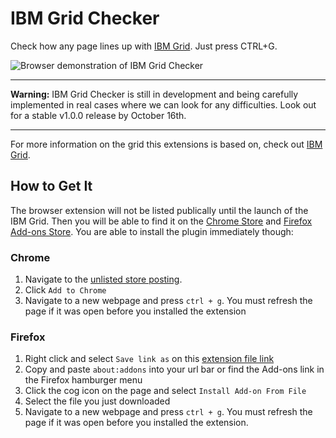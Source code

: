 # IBM Grid Checker

Check how any page lines up with [IBM Grid](https://github.com/IBM/grid). Just press CTRL+G.

![Browser demonstration of IBM Grid Checker](ibm-grid-checker.gif?raw=true)

---

**Warning:** IBM Grid Checker is still in development and being carefully implemented in real cases where we can look for any difficulties. Look out for a stable v1.0.0 release by October 16th.

---

For more information on the grid this extensions is based on, check out [IBM Grid](https://github.com/IBM/grid).

## How to Get It

The browser extension will not be listed publically until the launch of the IBM Grid. Then you will be able to find it on the [Chrome Store](https://chrome.google.com/webstore/category/extensions) and [Firefox Add-ons Store](https://addons.mozilla.org). You are able to install the plugin immediately though:

### Chrome

1. Navigate to the [unlisted store posting](https://chrome.google.com/webstore/detail/ibm-grid-checker/pldabmdegaljijpjldajlemcdfghmdib).
2. Click `Add to Chrome`
3. Navigate to a new webpage and press `ctrl + g`. You must refresh the page if it was open before you installed the extension

### Firefox

1. Right click and select `Save link as` on this [extension file link](https://github.com/IBM/grid-checker/raw/master/ibm_grid_checker-0.0.10-an+fx.xpi)
2. Copy and paste `about:addons` into your url bar or find the Add-ons link in the Firefox hamburger menu
3. Click the cog icon on the page and select `Install Add-on From File`
4. Select the file you just downloaded
5. Navigate to a new webpage and press `ctrl + g`. You must refresh the page if it was open before you installed the extension.
